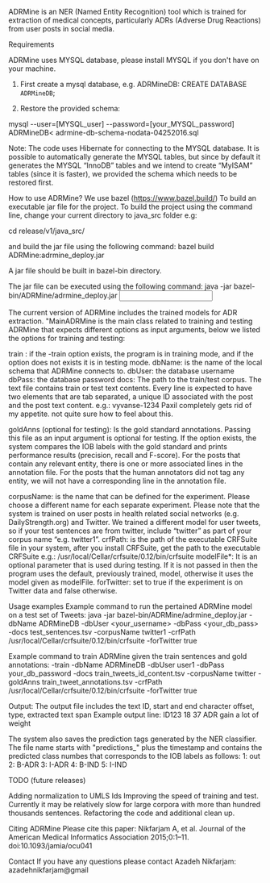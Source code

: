 ADRMine is an NER (Named Entity Recognition) tool which is trained for extraction of medical concepts, particularly ADRs (Adverse Drug Reactions) from user posts in social media.

Requirements

ADRMine uses MYSQL database, please install MYSQL if you don't have on your machine.

1) First create a mysql database, e.g. ADRMineDB:
           CREATE DATABASE `ADRMineDB`;

2) Restore the provided schema:

mysql --user=[MYSQL_user] --password=[your_MYSQL_password]  ADRMineDB< adrmine-db-schema-nodata-04252016.sql

Note: The code uses Hibernate for connecting to the MYSQL database. It is possible to automatically generate the MYSQL tables, but since by default it generates the MYSQL “InnoDB” tables and we intend to create “MyISAM” tables (since it is faster), we provided the schema which needs to be restored first.

How to use ADRMine?
We use bazel (https://www.bazel.build/) To build an executable jar file for the project. To build the project using the command line, change your current directory to java_src folder e.g:

cd release/v1/java_src/

and build the jar file using the following command:
bazel build ADRMine:adrmine_deploy.jar

A jar file should be built in bazel-bin directory.

The jar file can be executed using the following command:
java -jar bazel-bin/ADRMine/adrmine_deploy.jar <input OPTIONS>

The current version of ADRMine includes the trained models for  ADR extraction. "MainADRMine is the main class related to training and testing ADRMine that expects different options as input arguments, below we listed the options for training and testing:

 train : if the -train option exists, the program is in training mode, and if the option does not exists it is in testing mode.
 dbName: is the name of the local schema that ADRMine connects to.
 dbUser: the database username
 dbPass: the database password
 docs: The path to the train/test corpus. The text file contains train or test text contents. Every line is expected to have two elements that are tab separated, a unique ID associated with the post and the post text content. 
 e.g.: vyvanse-1234	Paxil completely gets rid of my appetite. not quite sure how to feel about this.

 goldAnns (optional for testing): Is the gold standard annotations. Passing this file as an input argument is optional for testing. If the option exists, the system compares the IOB labels with the gold standard and prints performance results (precision, recall and F-score).
 For the posts that contain any relevant entity, there is one or more associated lines in the annotation file. For the posts that the human annotators did not tag any entity, we will not have a corresponding line in the annotation file.
 
 corpusName: is the name that can be defined for the experiment. Please choose a different name for each separate experiment. Please note that the system is trained on user posts in health related social networks (e.g. DailyStrength.org) and  Twitter. We trained a different model for user tweets, so if your test sentences are from twitter, include “twitter” as part of your corpus name “e.g. twitter1”.
 crfPath: is the path of the executable CRFSuite file in your system, after you install CRFSuite, get the path to the executable CRFSuite e.g.: /usr/local/Cellar/crfsuite/0.12/bin/crfsuite
 modelFile*: It is an optional parameter that is used during testing. If it is not passed in then the program uses the default, previously trained, model, otherwise it uses the model given as modelFile.
 forTwitter: set to true if the experiment is on Twitter data and false otherwise. 
 
Usage examples
Example command to run the pertained ADRMine model on a test set of Tweets:
java -jar bazel-bin/ADRMine/adrmine_deploy.jar -dbName ADRMineDB -dbUser <your_username> -dbPass <your_db_pass> -docs test_sentences.tsv -corpusName twitter1 -crfPath /usr/local/Cellar/crfsuite/0.12/bin/crfsuite -forTwitter true

Example command to train ADRMine given the train sentences and gold annotations:
 -train -dbName ADRMineDB -dbUser user1 -dbPass your_db_password -docs train_tweets_id_content.tsv -corpusName twitter -goldAnns train_tweet_annotations.tsv -crfPath /usr/local/Cellar/crfsuite/0.12/bin/crfsuite -forTwitter true

Output:
The output file includes the text ID, start and end character offset, type, extracted text span
Example output line:
ID123	18	37	ADR	gain a lot of weight

The system also saves the prediction tags generated by the NER classifier. The file name starts with "predictions_" plus the timestamp and contains the predicted class numbes that corresponds to the IOB labels as follows:
1: out
2: B-ADR
3: I-ADR
4: B-IND
5: I-IND

TODO (future releases)

Adding normalization to UMLS Ids
Improving the speed of training and test. Currently it may be relatively slow for large corpora with more than hundred thousands sentences.
Refactoring the code and additional clean up.


Citing ADRMine
Please cite this paper: Nikfarjam A, et al. Journal of the American Medical Informatics Association 2015;0:1–11. doi:10.1093/jamia/ocu041

Contact
If you have any questions please contact Azadeh Nikfarjam: azadehnikfarjam@gmail





